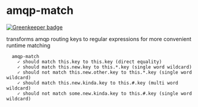 # amqp-match

[![Greenkeeper badge](https://badges.greenkeeper.io/mateodelnorte/amqp-match.svg)](https://greenkeeper.io/)

transforms amqp routing keys to regular expressions for more convenient runtime matching
```
  amqp-match
    ✓ should match this.key to this.key (direct equality)
    ✓ should match this.new.key to this.*.key (single word wildcard)
    ✓ should not match this.new.other.key to this.*.key (single word wildcard)
    ✓ should match this.new.kinda.key to this.#.key (multi word wildcard)
    ✓ should not match some.new.kinda.key to this.#.key (single word wildcard)
  ```
